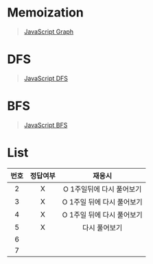 # Memoization
> [JavaScript Graph](../../../theory/graph.md)

# DFS
> [JavaScript DFS](../../../theory/dfs.md)

# BFS
> [JavaScript BFS](../../../theory/bfs.md)

# List
|번호|정답여부|재응시|
|:---:|:---:|:---:|
|2|X|O 1주일뒤에 다시 풀어보기|
|3|X|O 1주일 뒤에 다시 풀어보기|
|4|X|O 1주일 뒤에 다시 풀어보기|
|5|X|다시 풀어보기|
|6|||
|7|||